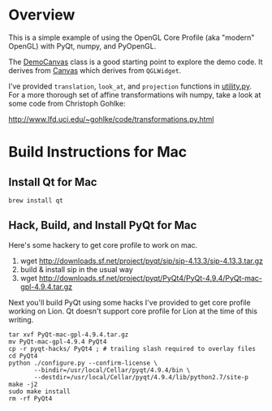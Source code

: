 Overview
========

This is a simple example of using the OpenGL Core Profile (aka "modern" OpenGL) with PyQt, numpy, and PyOpenGL.

The [DemoCanvas](https://github.com/prideout/coregl-python/blob/master/demoCanvas.py) class is a good starting point to explore the demo code.  It derives from [Canvas](https://github.com/prideout/coregl-python/blob/master/canvas.py) which derives from `QGLWidget`.

I've provided `translation`, `look_at`, and `projection` functions in [utility.py](https://github.com/prideout/coregl-python/blob/master/utility.py).  For a more thorough set of affine transformations wih numpy, take a look at some code from Christoph Gohlke:

<http://www.lfd.uci.edu/~gohlke/code/transformations.py.html>

Build Instructions for Mac
==========================

Install Qt for Mac
----

    brew install qt

Hack, Build, and Install PyQt for Mac
----

Here's some hackery to get core profile to work on mac.

1. wget http://downloads.sf.net/project/pyqt/sip/sip-4.13.3/sip-4.13.3.tar.gz
2. build & install sip in the usual way
3. wget http://downloads.sf.net/project/pyqt/PyQt4/PyQt-4.9.4/PyQt-mac-gpl-4.9.4.tar.gz

Next you'll build PyQt using some hacks I've provided to get core profile working on Lion.  Qt doesn't support core profile for Lion at the time of this writing.

    tar xvf PyQt-mac-gpl-4.9.4.tar.gz
    mv PyQt-mac-gpl-4.9.4 PyQt4
    cp -r pyqt-hacks/ PyQt4 ; # trailing slash required to overlay files
    cd PyQt4
    python ./configure.py --confirm-license \
           --bindir=/usr/local/Cellar/pyqt/4.9.4/bin \
           --destdir=/usr/local/Cellar/pyqt/4.9.4/lib/python2.7/site-p
    make -j2
    sudo make install
    rm -rf PyQt4

